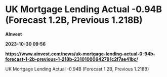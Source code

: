# UK Mortgage Lending Actual -0.94B (Forecast 1.2B, Previous 1.218B)
**AInvest**

**2023-10-30 09:56**

**https://www.ainvest.com/news/uk-mortgage-lending-actual-0-94b-forecast-1-2b-previous-1-218b-23101000642791c2f7ae41bc/**

UK Mortgage Lending Actual -0.94B (Forecast 1.2B, Previous 1.218B)